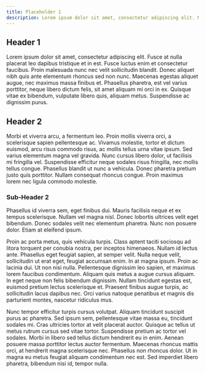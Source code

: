 ```yaml
---
title: Placeholder 1
description: Lorem ipsum dolor sit amet, consectetur adipiscing elit. Morbi sed diam enim. Vestibulum ante ipsum primis in faucibus orci luctus et ultrices posuere cubilia curae; Ut tempor dictum lacus vel imperdiet. Etiam libero nisl, hendrerit vel hendrerit vitae, dignissim in est. Nam sit amet urna dignissim, fermentum nisl ac, mattis nibh. Praesent iaculis neque lorem, vel congue justo dictum sed. Vestibulum ante ipsum primis in faucibus orci luctus et ultrices posuere cubilia curae; Phasellus nec massa volutpat, dignissim nisi in, interdum lectus. Maecenas pellentesque ligula vitae tellus sollicitudin, vel lobortis orci accumsan. Ut finibus odio id ipsum consequat porttitor.
---
```

## Header 1
Lorem ipsum dolor sit amet, consectetur adipiscing elit. Fusce at nulla placerat leo dapibus tristique et in est. Fusce luctus enim et consectetur faucibus. Proin malesuada nunc nec velit sollicitudin blandit. Donec aliquet nibh quis ante elementum rhoncus sed non nunc. Maecenas egestas aliquet augue, nec maximus massa finibus et. Phasellus pharetra, est vel varius porttitor, neque libero dictum felis, sit amet aliquam mi orci in ex. Quisque vitae ex bibendum, vulputate libero quis, aliquam metus. Suspendisse ac dignissim purus.

## Header 2
Morbi et viverra arcu, a fermentum leo. Proin mollis viverra orci, a scelerisque sapien pellentesque ac. Vivamus molestie, tortor et dictum euismod, arcu risus commodo risus, ac mollis tellus urna vitae ipsum. Sed varius elementum magna vel gravida. Nunc cursus libero dolor, ut facilisis mi fringilla vel. Suspendisse efficitur neque sodales risus fringilla, nec mollis tellus congue. Phasellus blandit ut nunc a vehicula. Donec pharetra pretium justo quis porttitor. Nullam consequat rhoncus congue. Proin maximus lorem nec ligula commodo molestie.

### Sub-Header 2
Phasellus id viverra sem, eget finibus dui. Mauris facilisis neque et ex tempus scelerisque. Nullam vel magna nisl. Donec lobortis ultrices velit eget bibendum. Donec sodales velit nec elementum pharetra. Nunc non posuere dolor. Etiam at eleifend ipsum.

Proin ac porta metus, quis vehicula turpis. Class aptent taciti sociosqu ad litora torquent per conubia nostra, per inceptos himenaeos. Nullam id lectus ante. Phasellus eget feugiat sapien, at semper velit. Nulla neque velit, sollicitudin ut erat eget, feugiat accumsan enim. In at magna ipsum. Proin ac lacinia dui. Ut non nisi nulla. Pellentesque dignissim leo sapien, et maximus lorem faucibus condimentum. Aliquam quis metus a augue cursus aliquam. In eget neque non felis bibendum dignissim. Nullam tincidunt egestas est, euismod pretium lectus scelerisque et. Praesent finibus augue turpis, ac sollicitudin lacus dapibus nec. Orci varius natoque penatibus et magnis dis parturient montes, nascetur ridiculus mus.

Nunc tempor efficitur turpis cursus volutpat. Aliquam tincidunt suscipit purus ac pharetra. Sed ipsum sem, pellentesque vitae massa eu, tincidunt sodales mi. Cras ultricies tortor at velit placerat auctor. Quisque ac tellus ut metus rutrum cursus sed vitae tortor. Suspendisse pretium ac tortor vel sodales. Morbi in libero sed tellus dictum hendrerit eu in enim. Aenean posuere massa porttitor lectus auctor fermentum. Maecenas rhoncus mattis orci, at hendrerit magna scelerisque nec. Phasellus non rhoncus dolor. Ut in magna eu metus feugiat aliquam condimentum nec est. Sed imperdiet libero pharetra, bibendum nisi id, tempor nulla.
